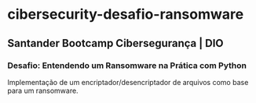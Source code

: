 # cibersecurity-desafio-ransomware

## Santander Bootcamp Cibersegurança | DIO

### Desafio: Entendendo um Ransomware na Prática com Python

Implementação de um encriptador/desencriptador de arquivos como base para um ransomware.
